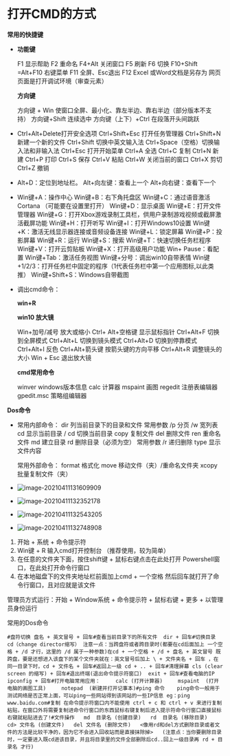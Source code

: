 # 打开CMD的方式

**常用的快捷键**

- **功能键**

  F1 显示帮助
  F2 重命名
  F4+Alt 关闭窗口
  F5 刷新
  F6 切换
  F10+Shift =Alt+F10 右键菜单
  F11 全屏、Esc退出
  F12 Excel 或Word文档是另存为
  网页页面是打开调试环境（审查元素）

  **方向键**

  方向键 + Win 使窗口全屏、最小化、靠左半边、靠右半边（部分版本不支持）
  方向键+Shift 连续选中
  方向键（上下）+Ctrl 在段落开头间跳跃

- Ctrl+Alt+Delete打开安全选项
  Ctrl+Shift+Esc 打开任务管理器
  Ctrl+Shift+N 新建一个新的文件
  Ctrl+Shift 切换中英文输入法
  Ctrl+Space（空格）切换输入法和非输入法
  Ctrl+Esc 打开开始菜单
  Ctrl+A 全选
  Ctrl+C 复制
  Ctrl+N 新建
  Ctrl+P 打印
  Ctrl+S 保存
  Ctrl+V 粘贴
  Ctrl+W 关闭当前的窗口
  Ctrl+X 剪切
  Ctrl+Z 撤销

- Alt+D：定位到地址栏。
  Alt+向左键：查看上一个
  Alt+向右键：查看下一个

- Win键+A：操作中心
  Win键+B：右下角托盘区
  Win键+C：通过语音激活Cortana （可能要在设置里打开）
  Win键+D：显示桌面
  Win键+E：打开文件管理器
  Win键+G：打开Xbox游戏录制工具栏，供用户录制游戏视频或截屏激活截屏功能
  Win键+H：打开听写
  Win键+I：打开Windows10设置
  Win键+K：激活无线显示器连接或音频设备连接
  Win键+L：锁定屏幕
  Win键+P：投影屏幕
  Win键+R：运行
  Win键+S：搜索
  Win键+T：快速切换任务栏程序
  Win键+V：打开云剪贴板
  Win键+X：打开高级用户功能
  Win+ Pause：看配置
  Win键+Tab：激活任务视图
  Win键+分号：调出win10自带表情
  Win键+1/2/3：打开任务栏中固定的程序（1代表任务栏中第一个应用图标,以此类推）
  Win键+Shift+S：Windows自带截图

- 调出cmd命令：

  **win+R**

  **win10 放大镜**

  Win+加号/减号 放大或缩小
  Ctrl+ Alt+空格键 显示鼠标指针
  Ctrl+Alt+F 切换到全屏模式
  Ctrl+Alt+L 切换到镜头模式
  Ctrl+Alt+D 切换到停靠模式
  Ctrl+Alt+I 反色
  Ctrl+Alt+箭头键 按箭头键的方向平移
  Ctrl+Alt+R 调整镜头的大小
  Win + Esc 退出放大镜

  **cmd常用命令**

  winver windows版本信息
  calc 计算器
  mspaint 画图
  regedit 注册表编辑器
  gpedit.msc 策略组编辑器

**Dos命令**

- 常用内部命令：
  dir 列当前目录下的目录和文件 常用参数 /p 分页 /w 宽列表
  cd 显示当前目录 / cd 切换当前目录
  copy 复制文件
  del 删除文件
  ren 重命名文件
  md 建立目录
  rd 删除目录（必须为空） 常用参数 /r 递归删除
  type 显示文件内容

  常用外部命令：
  format 格式化
  move 移动文件（夹）/重命名文件夹
  xcopy 批量复制文件（夹）

- ![image-20210411131609909](https://img-blog.csdnimg.cn/img_convert/7d806af2cc7f3e494c066bd7699e3e6f.png)

- ![image-20210411132352178](https://img-blog.csdnimg.cn/img_convert/6fcd248b640fcbf62b64aca64f4f1591.png)

- ![image-20210411132543205](https://img-blog.csdnimg.cn/img_convert/d3219fba2f405baa0de70f07b4d633f1.png)

- ![image-20210411132748908](https://img-blog.csdnimg.cn/img_convert/17a955f11f9c7ecdccd14cbc7884cd21.png)

1. 开始 + 系统 + 命令提示符
2. Win键 + R 输入cmd打开控制台 （推荐使用，较为简单）
3. 在任意的文件夹下面，按住shift键 + 鼠标右键点击在此处打开 Powershell窗口，在此处打开命令行窗口
4. 在本地磁盘下的文件夹地址栏前面加上cmd + 一个空格 然后回车就打开了命令行窗口，且对应就是该文件

管理员方式运行：开始 + Window系统 + 命令提示符 + 鼠标右键 + 更多 + 以管理员身份运行

常用的Dos命令

```
#盘符切换 盘名 + 英文冒号 + 回车#查看当前目录下的所有文件  dir + 回车#切换目录 cd（change director缩写） 注意一点：当跨盘符或者跨目录时(都要在cd后面加上 一个空格 + /d 才行，这里的 /d 属于一种参数)在cd + 一个空格 + /d + 盘名 + 英文冒号 既跨盘，要是还想进入该盘下的某个文件夹就在：英文冒号后加上 \ + 文件夹名 + 回车 ，在同一目录下时，cd + 文件名 + 回车#返回上一级 cd + .. + 回车#清理屏幕 cls (clear screen 的缩写) + 回车#退出终端(退出命令提示符窗口)  exit + 回车#查看电脑的IP ipconfig + 回车#打开电脑常用应用：     calc (打开计算器)     mspaint  (打开电脑的画图工具)     notepad  (新建并打开记事本)#ping 命令    ping命令一般用于测试网络是否正常上面，可以ping一些网站得到该网站的一些IP信息 eg：ping www.baidu.com#复制 在命令提示符窗口内不能使用 ctrl + c 和 ctrl + v 来进行复制粘贴，在窗口外将需要复制进命令行窗口的东西鼠标右键复制后进入提示符命令行窗口直接鼠标右键就粘贴进去了!#文件操作   md  目录名 (创建目录)   rd  目录名 (移除目录)   cd> 文件名 (创建文件)   del 文件名 (删除文件)   <像用rd和del方式删除目录或者文件的方法是比较干净的，因为它不会进入回收站而是直接抹除掉>   (注意点：当你要删除目录时，一定要进入既cd进该目录，并且将目录里的文件全部删除后cd..回上一级目录再 rd + 目录名 才行)
```